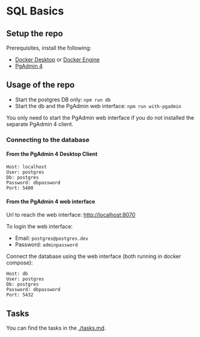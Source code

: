 # SQL Basics

## Setup the repo

Prerequisites, install the following:

- [Docker Desktop](https://www.docker.com/products/docker-desktop/) or [Docker Engine](https://docs.docker.com/engine/install/)
- [PgAdmin 4](https://www.pgadmin.org/download/)

## Usage of the repo

- Start the postgres DB only: `npm run db`
- Start the db and the PgAdmin web interface: `npm run with-pgadmin` 

You only need to start the PgAdmin web interface if you
do not installed the separate PgAdmin 4 client.

### Connecting to the database

#### From the PgAdmin 4 Desktop Client

```
Host: localhost
User: postgres
Db: postgres
Password: dbpassword
Port: 5400
```

#### From the PgAdmin 4 web interface

Url to reach the web interface: [http://localhost:8070](http://localhost:8070)

To login the web interface: 

- Email: `postgres@postgres.dev`
- Password: `adminpassword`

Connect the database using the web interface (both running in docker compose):

```
Host: db
User: postgres
Db: postgres
Password: dbpassword
Port: 5432
```

## Tasks

You can find the tasks in the [./tasks.md](./tasks.md).